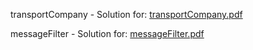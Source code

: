 transportCompany - Solution for: [transportCompany.pdf](https://github.com/julianjanicki/Competitive-Programming/files/6585315/Projekt.1.pdf)

messageFilter - Solution for: [messageFilter.pdf](https://github.com/julianjanicki/Competitive-Programming/files/6585316/Projekt.2.pdf)
